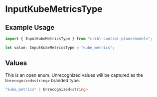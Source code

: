# InputKubeMetricsType

## Example Usage

```typescript
import { InputKubeMetricsType } from "cribl-control-plane/models";

let value: InputKubeMetricsType = "kube_metrics";
```

## Values

This is an open enum. Unrecognized values will be captured as the `Unrecognized<string>` branded type.

```typescript
"kube_metrics" | Unrecognized<string>
```